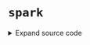 # <code>spark</code>
<details class="source">
<summary>
<span>Expand source code</span>
</summary>
<pre>
```python
import __main__
from os import environ

import findspark
from loguru import logger
from packaging import version

findspark.init()
import pyspark
from pyspark.sql import SQLContext, SparkSession

if version.parse(pyspark.__version__) < version.parse("3.0.0"):
    SPARK_JARS_PACKAGES = [
        "io.github.histogrammar:histogrammar_2.11:1.0.20",
        "io.github.histogrammar:histogrammar-sparksql_2.11:1.0.20",
        "org.apache.spark:spark-avro_2.11:" + str(pyspark.__version__),
    ]
else:
    SPARK_JARS_PACKAGES = [
        "io.github.histogrammar:histogrammar_2.12:1.0.20",
        "io.github.histogrammar:histogrammar-sparksql_2.12:1.0.20",
        "org.apache.spark:spark-avro_2.12:" + str(pyspark.__version__),
    ]


def init_spark(
    app_name="anovos",
    master="local[*]",
    jars_packages=None,
    py_files=None,
    spark_config=None,
):
    """

    Parameters
    ----------
    app_name
        Name of Spark app. (Default value = "anovos")
    master
        Cluster connection details
        Defaults to local[*] which means to run Spark locally with as many worker threads
        as logical cores on the machine.
    jars_packages
        List of Spark JAR package names. (Default value = None)
    py_files
        List of files to send to Spark cluster (master and workers). (Default value = None)
    spark_config
        Dictionary of config key-value pairs. (Default value = None)

    Returns
    -------

    """
    logger.info(f"Getting spark session, context and sql context app_name: {app_name}")

    # detect execution environment
    flag_repl = not (hasattr(__main__, "__file__"))
    flag_debug = "DEBUG" in environ.keys()

    if not (flag_repl or flag_debug):
        spark_builder = SparkSession.builder.appName(app_name)
    else:
        spark_builder = SparkSession.builder.master(master).appName(app_name)

    if jars_packages is not None and jars_packages:
        spark_jars_packages = ",".join(list(jars_packages))
        spark_builder.config("spark.jars.packages", spark_jars_packages)

    if py_files is not None and py_files:
        spark_files = ",".join(list(py_files))
        spark_builder.config("spark.files", spark_files)

    if spark_config is not None and spark_config:
        for key, val in spark_config.items():
            spark_builder.config(key, val)

    _spark = spark_builder.getOrCreate()
    _spark_context = _spark.sparkContext
    _sql_context = SQLContext(_spark_context)

    return _spark, _spark_context, _sql_context


configs = {
    "app_name": "Anovos_pipeline",
    "jars_packages": SPARK_JARS_PACKAGES,
    "py_files": [],
    "spark_config": {
        "spark.sql.session.timeZone": "GMT",
        "spark.python.profile": "false",
        "spark.yarn.appMasterEnv.ARROW_PRE_0_15_IPC_FORMAT": "1",
        "spark.executorEnv.ARROW_PRE_0_15_IPC_FORMAT": "1",
        "spark.sql.session.timeZone": "GMT",
        "spark.python.profile": "false",
    },
}

spark, sc, sqlContext = init_spark(**configs)
```
</pre>
</details>
## Functions
<dl>
<dt id="anovos.shared.spark.init_spark"><code class="name flex">
<span>def <span class="ident">init_spark</span></span>(<span>app_name='anovos', master='local[*]', jars_packages=None, py_files=None, spark_config=None)</span>
</code></dt>
<dd>
<div class="desc"><h2 id="parameters">Parameters</h2>
<dl>
<dt><strong><code>app_name</code></strong></dt>
<dd>Name of Spark app. (Default value = "anovos")</dd>
<dt><strong><code>master</code></strong></dt>
<dd>Cluster connection details
Defaults to local[*] which means to run Spark locally with as many worker threads
as logical cores on the machine.</dd>
<dt><strong><code>jars_packages</code></strong></dt>
<dd>List of Spark JAR package names. (Default value = None)</dd>
<dt><strong><code>py_files</code></strong></dt>
<dd>List of files to send to Spark cluster (master and workers). (Default value = None)</dd>
<dt><strong><code>spark_config</code></strong></dt>
<dd>Dictionary of config key-value pairs. (Default value = None)</dd>
</dl>
<h2 id="returns">Returns</h2></div>
<details class="source">
<summary>
<span>Expand source code</span>
</summary>
<pre>
```python
def init_spark(
    app_name="anovos",
    master="local[*]",
    jars_packages=None,
    py_files=None,
    spark_config=None,
):
    """

    Parameters
    ----------
    app_name
        Name of Spark app. (Default value = "anovos")
    master
        Cluster connection details
        Defaults to local[*] which means to run Spark locally with as many worker threads
        as logical cores on the machine.
    jars_packages
        List of Spark JAR package names. (Default value = None)
    py_files
        List of files to send to Spark cluster (master and workers). (Default value = None)
    spark_config
        Dictionary of config key-value pairs. (Default value = None)

    Returns
    -------

    """
    logger.info(f"Getting spark session, context and sql context app_name: {app_name}")

    # detect execution environment
    flag_repl = not (hasattr(__main__, "__file__"))
    flag_debug = "DEBUG" in environ.keys()

    if not (flag_repl or flag_debug):
        spark_builder = SparkSession.builder.appName(app_name)
    else:
        spark_builder = SparkSession.builder.master(master).appName(app_name)

    if jars_packages is not None and jars_packages:
        spark_jars_packages = ",".join(list(jars_packages))
        spark_builder.config("spark.jars.packages", spark_jars_packages)

    if py_files is not None and py_files:
        spark_files = ",".join(list(py_files))
        spark_builder.config("spark.files", spark_files)

    if spark_config is not None and spark_config:
        for key, val in spark_config.items():
            spark_builder.config(key, val)

    _spark = spark_builder.getOrCreate()
    _spark_context = _spark.sparkContext
    _sql_context = SQLContext(_spark_context)

    return _spark, _spark_context, _sql_context
```
</pre>
</details>
</dd>
</dl>